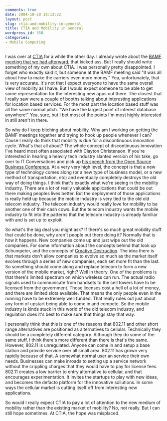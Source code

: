 ```yaml
---
comments: true
date: 2004-10-28 18:13:22
layout: post
slug: ctia-and-mobility-in-general
title: CTIA and Mobility in General
wordpress_id: 350
categories:
- Mobile Computing
---
```


I was over at [CTIA](http://www.ctia.org/conventions_events/index.cfm) for a while the other day.  I already wrote about the [BAMF meeting that we had afterward](http://www.mobilityforum.org/2004/10/amazing-turnout.html), that kicked ass. But I really should write something of my own about CTIA. I was personally pretty disappointed. I forget who exactly said it, but someone at the BAMF meeting said "it was all about how to make the carriers even more money."  Yea, unfortunately, that is very accurate.  It's not that I expect everyone to have the same overall view of mobility as I have.  But I would expect someone to be able to get some representation for the interesting new apps out there.  The closest that I really saw were a couple of booths talking about interesting applications for location based services.  For the most part the location based stuff was all the same normal pitch.  "We have the largest point of interest database anywhere!" Yea, sure, but I bet most of the points I'm most highly interested in still aren't in there.

So why do I keep bitching about mobility. Why am I working on getting the BAMF meetings together and trying to hook up people whenever I can?  Cause I really do think that mobility is due for a discontinuous innovation cycle. What's that all about? The whole concept of discontinuous innovation I've heard most often associated with Clayton Christenson.  If you're interested in hearing a heavily tech industry slanted version of his take, go over to IT Conversations and pick up [his speech from the Open Source Business Conference](http://www.itconversations.com/shows/detail135.html). At a very very high level, the concept is that a new type of technology comes along (or a new type of business model, or a new method of transportation, etc) and eventually completely destroys the old way of doing things.  I think that's exactly what we're seeing in the mobility industry. There are a lot of really valuable applications that could be out there making peoples lives better. But the deployment of those applications is really held up because the mobile industry is very tied to the old old telecom industry. The telecom industry would really love for mobility to be another one of their cash cows. But the telecom industry wants the mobile industry to fit into the patterns that the telecom industry is already familiar with and is set up to exploit.

So what's the big deal you might ask?  If there's so much great mobility stuff that could be done, why aren't people out there doing it?  Normally that is how it happens.  New companies come up and just wipe out the old companies.  For some information about the concepts behind that look up Schumpeter, and the concepts of [Creative Destruction](http://en.wikipedia.org/wiki/Creative_destruction). The idea there is that markets don't allow companies to evolve so much as the market itself evolves through a series of new companies, each set more fit than the last.  So something should come along and replace telecom to form a new version of the mobile market, right?  Well in theory. One of the problems is that there's limited spectrum on which wireless can run.  The actual radio signals used to communicate from handsets to the cell towers have to be licensed from the government. Those licenses cost a hell of a lot of money, and there are limited slots available. That means the only people even in the running have to be extremely well funded.  That really rules out just about any form of upstart being able to come in and compete. So the mobile industry is kinds stuck in this world of the old telecom industry, and regulation does it's best to make sure that things stay that way.

I personally think that this is one of the reasons that 802.11 and other short range alternatives are positioned as alternatives to cellular.  Technically they should be a completely different category.  Although they do some of the same stuff, I think there's more different than there is that's the same.  However, 802.11 is unregulated. Anyone can come in and setup a base station and provide service over all small area. 802.11 has grown very rapidly because of that. A somewhat normal user an service their own needs.  Businesses can make inroads to setting up a service network without the crippling charges that they would have to pay for license fees. 802.11 creates a low barrier to entry alternative to cellular, and that encourages experimentation. It invites the startups to play with new ideas, and becomes the defacto platform for the innovative sollutions. In some ways the cellular market is cutting itself off from interesting new applications.

So would I really expect CTIA to pay a lot of attention to the new medium of mobility rather than the existing market of mobility?  No, not really.  But I can still hope sometimes.  At CTIA, the hope was misplaced.
